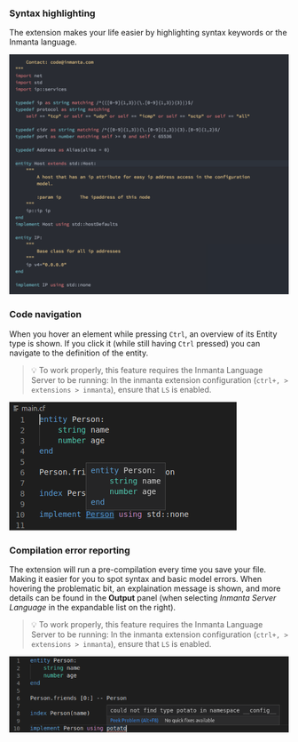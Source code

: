 ### Syntax highlighting

The extension makes your life easier by highlighting syntax keywords or the Inmanta language.

![Syntax coloring screenshot](../images/screenshot-syntax-coloring.png)

### Code navigation

When you hover an element while pressing `Ctrl`, an overview of its Entity type is shown. If you click it (while still having `Ctrl` pressed) you can navigate to the definition of the entity.

> :bulb: To work properly, this feature requires the Inmanta Language Server to be running:
> In the inmanta extension configuration (`ctrl+, > extensions > inmanta`), ensure that `LS` is enabled.

![Navigation screenshot](../images/screenshot-ctrl-click.png)

### Compilation error reporting

The extension will run a pre-compilation every time you save your file. Making it easier for you to spot syntax and basic model errors. When hovering the problematic bit, an explaination message is shown, and more details can be found in the **Output** panel (when selecting _Inmanta Server Language_ in the expandable list on the right).

> :bulb: To work properly, this feature requires the Inmanta Language Server to be running:
> In the inmanta extension configuration (`ctrl+, > extensions > inmanta`), ensure that `LS` is enabled.

![Error reporting screenshot](../images/screenshot-error-reporting.png)
